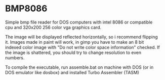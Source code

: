 # BMP8086
Simple bmp file reader for DOS computers with intel 8086 or compatible cpu and 320x200 256 color vga graphics card.

The image will be displayed reflected horizontally, so i recommend flipping it.
Images made in paint will work, in gimp you have to make an 8 bit indexed color image with "Do not write color space information" checked.
If the image is shattered, you should try to change resolution to even numbers. 

To compile the executable, run assemble.bat on machine with DOS (or in DOS emulator like dosbox) and installed Turbo Assembler (TASM)
